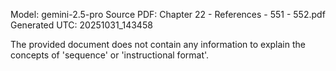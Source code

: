 Model: gemini-2.5-pro
Source PDF: Chapter 22 - References - 551 - 552.pdf
Generated UTC: 20251031_143458

The provided document does not contain any information to explain the concepts of 'sequence' or 'instructional format'.